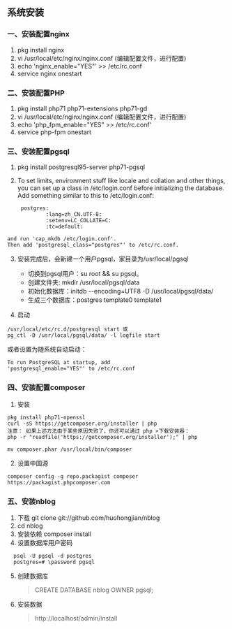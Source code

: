 ## 系统安装

### 一、安装配置nginx

1. pkg install nginx
2. vi /usr/local/etc/nginx/nginx.conf   (编辑配置文件，进行配置)
3. echo 'nginx_enable="YES"' >> /etc/rc.conf
4. service nginx onestart


### 二、安装配置PHP

1. pkg install php71 php71-extensions php71-gd
2. vi /usr/local/etc/nginx/nginx.conf   (编辑配置文件，进行配置)
3. echo 'php_fpm_enable="YES" >> /etc/rc.conf'
4. service php-fpm onestart


### 三、安装配置pgsql

1. pkg install postgresql95-server php71-pgsql
2. To set limits, environment stuff like locale and collation and other
	things, you can set up a class in /etc/login.conf before initializing
	the database. Add something similar to this to /etc/login.conf:

		postgres:
		        :lang=zh_CN.UTF-8:
		        :setenv=LC_COLLATE=C:
		        :tc=default:
```
and run 'cap_mkdb /etc/login.conf'.
Then add 'postgresql_class="postgres"' to /etc/rc.conf.
```

3. 安装完成后，会新建一个用户pgsql，家目录为/usr/local/pgsql
   * 切换到pgsql用户：su root && su pgsql。
   * 创建文件夹: mkdir /usr/local/pgsql/data
   * 初始化数据库：initdb --encoding=UTF8 -D /usr/local/pgsql/data/
   * 生成三个数据库：postgres  template0  template1

4. 启动
```
/usr/local/etc/rc.d/postgresql start 或
pg_ctl -D /usr/local/pgsql/data/ -l logfile start
```
或者设置为随系统自动启动：
```
To run PostgreSQL at startup, add
'postgresql_enable="YES"' to /etc/rc.conf
```

### 四、安装配置composer

1. 安装
```
pkg install php71-openssl
curl -sS https://getcomposer.org/installer | php
注意： 如果上述方法由于某些原因失败了，你还可以通过 php >下载安装器：
php -r "readfile('https://getcomposer.org/installer');" | php

mv composer.phar /usr/local/bin/composer
```

2. 设置中国源
```
composer config -g repo.packagist composer https://packagist.phpcomposer.com
```

### 五、安装nblog

1. 下载 git clone git://github.com/huohongjian/nblog
2. cd nblog
3. 安装依赖 composer install
4. 设置数据库用户密码
```
  psql -U pgsql -d postgres 
  postgres=# \password pgsql
 ```
    
5. 创建数据库
    > CREATE DATABASE nblog OWNER pgsql;
6. 安装数据
   > http://localhost/admin/install

